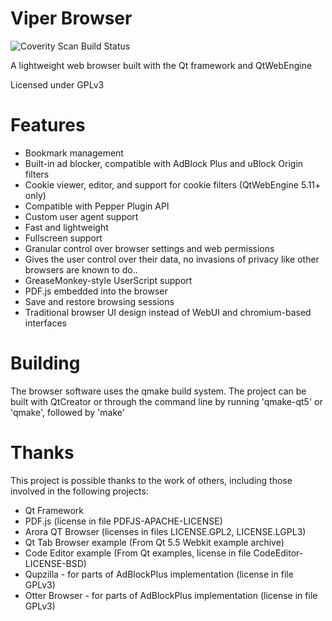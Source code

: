 # Viper Browser

![Coverity Scan Build Status](https://scan.coverity.com/projects/14853/badge.svg?flat=1 "Coverity Scan Build Status")

A lightweight web browser built with the Qt framework and QtWebEngine

Licensed under GPLv3

# Features

* Bookmark management
* Built-in ad blocker, compatible with AdBlock Plus and uBlock Origin filters
* Cookie viewer, editor, and support for cookie filters (QtWebEngine 5.11+ only)
* Compatible with Pepper Plugin API
* Custom user agent support
* Fast and lightweight
* Fullscreen support
* Granular control over browser settings and web permissions
* Gives the user control over their data, no invasions of privacy like other browsers are known to do..
* GreaseMonkey-style UserScript support
* PDF.js embedded into the browser
* Save and restore browsing sessions
* Traditional browser UI design instead of WebUI and chromium-based interfaces

# Building

The browser software uses the qmake build system. The project can be built with QtCreator or through the command line by running 'qmake-qt5' or 'qmake', followed by 'make'

# Thanks

This project is possible thanks to the work of others, including those involved in the following projects:

* Qt Framework
* PDF.js (license in file PDFJS-APACHE-LICENSE)
* Arora QT Browser (licenses in files LICENSE.GPL2, LICENSE.LGPL3)
* Qt Tab Browser example (From Qt 5.5 Webkit example archive)
* Code Editor example (From Qt examples, license in file CodeEditor-LICENSE-BSD)
* Qupzilla - for parts of AdBlockPlus implementation (license in file GPLv3)
* Otter Browser - for parts of AdBlockPlus implementation (license in file GPLv3)
